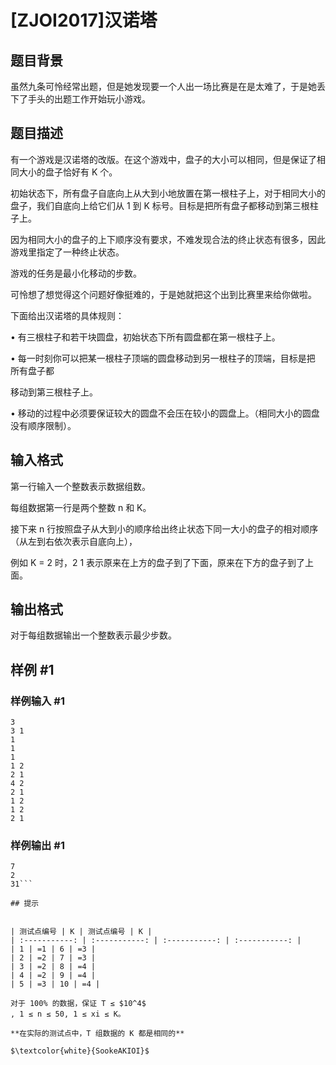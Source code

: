 # [ZJOI2017]汉诺塔

## 题目背景

虽然九条可怜经常出题，但是她发现要一个人出一场比赛是在是太难了，于是她丢下了手头的出题工作开始玩小游戏。

## 题目描述

有一个游戏是汉诺塔的改版。在这个游戏中，盘子的大小可以相同，但是保证了相同大小的盘子恰好有 K 个。

初始状态下，所有盘子自底向上从大到小地放置在第一根柱子上，对于相同大小的盘子，我们自底向上给它们从 1 到 K 标号。目标是把所有盘子都移动到第三根柱子上。

因为相同大小的盘子的上下顺序没有要求，不难发现合法的终止状态有很多，因此游戏里指定了一种终止状态。

游戏的任务是最小化移动的步数。

可怜想了想觉得这个问题好像挺难的，于是她就把这个出到比赛里来给你做啦。

下面给出汉诺塔的具体规则：

• 有三根柱子和若干块圆盘，初始状态下所有圆盘都在第一根柱子上。

• 每一时刻你可以把某一根柱子顶端的圆盘移动到另一根柱子的顶端，目标是把
所有盘子都

移动到第三根柱子上。

• 移动的过程中必须要保证较大的圆盘不会压在较小的圆盘上。（相同大小的圆盘没有顺序限制）。


## 输入格式

第一行输入一个整数表示数据组数。

每组数据第一行是两个整数 n 和 K。

接下来 n 行按照盘子从大到小的顺序给出终止状态下同一大小的盘子的相对顺序（从左到右依次表示自底向上），

例如 K = 2 时，2 1 表示原来在上方的盘子到了下面，原来在下方的盘子到了上面。

## 输出格式

对于每组数据输出一个整数表示最少步数。

## 样例 #1

### 样例输入 #1
```
3
3 1
1
1
1
1 2
2 1
4 2
2 1
1 2
1 2
2 1
```

### 样例输出 #1

```
7
2
31```

## 提示


| 测试点编号 | K | 测试点编号 | K |
| :-----------: | :-----------: | :-----------: | :-----------: |
| 1 | =1 | 6 | =3 |
| 2 | =2 | 7 | =3 |
| 3 | =2 | 8 | =4 |
| 4 | =2 | 9 | =4 |
| 5 | =3 | 10 | =4 |

对于 100% 的数据，保证 T ≤ $10^4$
, 1 ≤ n ≤ 50, 1 ≤ xi ≤ K。

**在实际的测试点中，T 组数据的 K 都是相同的**

$\textcolor{white}{SookeAKIOI}$
